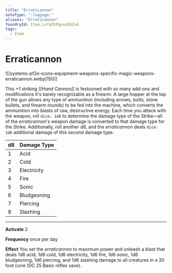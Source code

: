 ```yaml
---
title: "Erraticannon"
noteType: ":luggage:"
aliases: "Erraticannon"
foundryId: Item.Lvfq3hPguo4Z6Zu4
tags:
  - Item
---
```


# Erraticannon
![[systems-pf2e-icons-equipment-weapons-specific-magic-weapons-erraticannon.webp|150]]

This _+1 striking [[Hand Cannon]]_ is festooned with so many add-ons and modifications it's barely recognizable as a firearm. A large hopper at the top of the gun allows any type of ammunition (including arrows, bolts, stone bullets, and firearm rounds) to be fed into the machine, which converts the ammunition into blasts of raw, destructive energy. Each time you attack with the weapon, roll `dice: 1d8` to determine the damage type of the Strike—all of the _erraticannon_'s weapon damage is converted to that damage type for the Strike. Additionally, roll another d8, and the _erraticannon_ deals `dice: 1d6` additional damage of this second damage type.

| **d8** | **Damage Type** |
| --- | --- |
| 1 | Acid |
| 2 | Cold |
| 3 | Electricity |
| 4 | Fire |
| 5 | Sonic |
| 6 | Bludgeoning |
| 7 | Piercing |
| 8 | Slashing |

* * *

**Activate** 2

**Frequency** once per day

**Effect** You set the _erraticannon_ to maximum power and unleash a blast that deals 1d6 acid, 1d6 cold, 1d6 electricity, 1d6 fire, 1d6 sonic, 1d6 bludgeoning, 1d6 piercing, and 1d6 slashing damage to all creatures in a 30 foot cone (DC 25 Basic reflex save).
